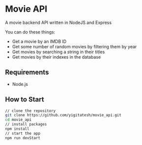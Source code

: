 # Movie API
A movie backend API written in NodeJS and Express <br>

You can do these things:
- Get a movie by an IMDB ID
- Get some number of random movies by filtering them by year
- Get movies by searching a string in their titles
- Get movies by their indexes in the database

## Requirements
- Node.js

## How to Start

```bash
// clone the repository
git clone https://github.com/yigitatesh/movie_api.git
cd movie_api
// install packages
npm install
// start the app
npm run devStart
```
